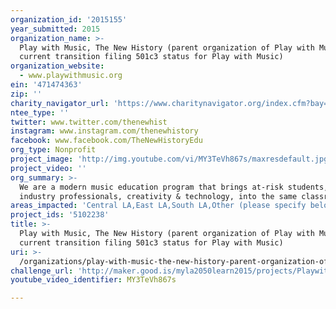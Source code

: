 ```yaml
---
organization_id: '2015155'
year_submitted: 2015
organization_name: >-
  Play with Music, The New History (parent organization of Play with Music,
  current transition filing 501c3 status for Play with Music)
organization_website:
  - www.playwithmusic.org
ein: '471474363'
zip: ''
charity_navigator_url: 'https://www.charitynavigator.org/index.cfm?bay=search.profile&ein=471474363'
ntee_type: ''
twitter: www.twitter.com/thenewhist
instagram: www.instagram.com/thenewhistory
facebook: www.facebook.com/TheNewHistoryEdu
org_type: Nonprofit
project_image: 'http://img.youtube.com/vi/MY3TeVh867s/maxresdefault.jpg'
project_video: ''
org_summary: >-
  We are a modern music education program that brings at-risk students, music
  industry professionals, creativity & technology, into the same classroom.
areas_impacted: 'Central LA,East LA,South LA,Other (please specify below):'
project_ids: '5102238'
title: >-
  Play with Music, The New History (parent organization of Play with Music,
  current transition filing 501c3 status for Play with Music)
uri: >-
  /organizations/play-with-music-the-new-history-parent-organization-of-play-with-music-current-transition-filing-501c3-status-for-play-with-music/
challenge_url: 'http://maker.good.is/myla2050learn2015/projects/Playwithmusic.html'
youtube_video_identifier: MY3TeVh867s

---
```

